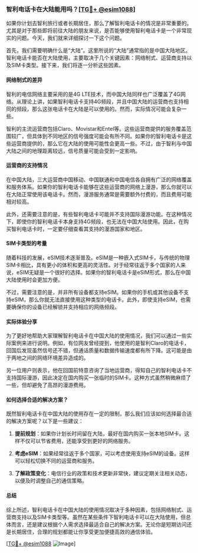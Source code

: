 ### 智利电话卡在大陆能用吗？[[TG💪+ @esim1088](https://t.me/s/esim1088)]

如果你计划去智利旅行或者长期居住，那么了解智利电话卡的情况是非常重要的。尤其是对于那些即将前往大陆的朋友来说，是否能够使用智利电话卡是一个非常现实的问题。今天，我们就来详细探讨一下这个问题。

首先，我们需要明确什么是“大陆”。这里所说的“大陆”通常指的是中国大陆地区。智利电话卡能否在大陆使用，主要取决于几个关键因素：网络制式、运营商支持以及SIM卡类型。接下来，我们将逐一分析这些因素。

#### 网络制式的差异

智利的电信网络主要采用的是4G LTE技术，而中国大陆同样也广泛覆盖了4G网络。从理论上讲，如果智利电话卡支持4G频段，并且中国大陆的运营商也支持相同的频段，那么这张电话卡在大陆是可以使用的。然而，实际情况可能会复杂一些。

智利的主流运营商包括Claro、Movistar和Entel等。这些运营商提供的服务覆盖范围较广，但具体到不同地区的信号强度可能会有所不同。如果你的智利电话卡是这些运营商提供的，那么它在大陆的使用可能性会更高一些。不过，由于智利与中国大陆之间的地理距离较远，信号质量可能会受到一定影响。

#### 运营商的支持情况

在中国大陆，三大运营商中国移动、中国联通和中国电信各自拥有广泛的网络覆盖和服务体系。如果你的智利电话卡能够在这些运营商的网络上漫游，那么你就可以在大陆正常使用该电话卡。然而，漫游服务通常是需要额外付费的，而且费用可能相对较高。

此外，还需要注意的是，有些智利电话卡可能并不支持国际漫游功能。在这种情况下，即使你的智利电话卡本身支持4G频段，也无法在中国大陆使用。因此，在购买智利电话卡时，一定要仔细查看其支持的漫游国家和地区。

#### SIM卡类型的考量

随着科技的发展，eSIM技术逐渐普及。eSIM是一种嵌入式SIM卡，与传统的物理SIM卡相比，具有更小的体积和更高的灵活性。对于经常往返于多个国家的人来说，eSIM无疑是一个很好的选择。如果你的智利电话卡是eSIM形式，那么在中国大陆使用时会更加方便。

不过，需要注意的是，并非所有设备都支持eSIM。如果你的手机或其他设备不支持eSIM，那么你就无法直接使用这种类型的电话卡。此外，即使支持eSIM，也需要确保你的设备已经解锁并支持相应的网络频段。

#### 实际体验分享

为了更好地帮助大家理解智利电话卡在中国大陆的使用情况，我们可以通过一些实际案例来进行说明。例如，有位网友曾经提到，他使用的是智利Claro的电话卡，回国后发现虽然信号还不错，但通话质量和数据传输速度都有所下降。这可能是由于两地之间的网络环境差异造成的。

另一位用户则表示，他在回国前特意咨询了当地运营商，得知自己的智利电话卡不支持国际漫游，因此决定在国内购买一张临时的SIM卡。这种方式虽然稍微麻烦了一些，但却避免了高昂的漫游费用。

#### 如何选择合适的解决方案？

既然智利电话卡在中国大陆的使用存在一定的限制，那么我们应该如何选择最合适的解决方案呢？以下是一些建议：

1. **提前规划**：如果你计划长时间留在大陆，最好在国内购买一张本地SIM卡。这样不仅可以节省费用，还能享受到更好的网络服务。
   
2. **考虑eSIM**：如果经常往返于多个国家，可以考虑使用支持eSIM的设备。这样可以轻松切换不同的运营商和服务。

3. **了解政策变化**：电信行业的政策和技术更新非常快，建议定期关注相关动态，以便及时调整自己的通信策略。

#### 总结

综上所述，智利电话卡在中国大陆的使用情况取决于多种因素，包括网络制式、运营商支持以及SIM卡类型等。虽然在某些条件下智利电话卡可以在大陆使用，但总体而言，还是建议根据个人需求选择最适合自己的解决方案。无论你是短期访问还是长期居住，合理的规划都能让你享受更加便捷高效的通信体验。

[[TG💪+ @esim1088](https://t.me/s/esim1088) ![Image](https://i.postimg.cc/4NQfJmqS/Snipaste-2025-05-13-00-14-12.png)]